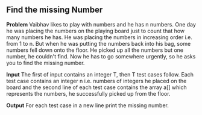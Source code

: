 ## Find the missing Number

**Problem** 
Vaibhav likes to play with numbers and he has n numbers. One day he was placing the numbers on the playing board just to count that how many numbers he has. He was placing the numbers in increasing order i.e. from 1 to n. But when he was putting the numbers back into his bag, some numbers fell down onto the floor. He picked up all the numbers but one number, he couldn't find. Now he has to go somewhere urgently, so he asks you to find the missing number.

**Input**
The first of input contains an integer T, then T test cases follow. Each test case contains an integer n i.e. numbers of integers he placed on the board and the second line of each test case contains the array a[] which represents the numbers, he successfully picked up from the floor. 

**Output**
For each test case in a new line print the missing number.
